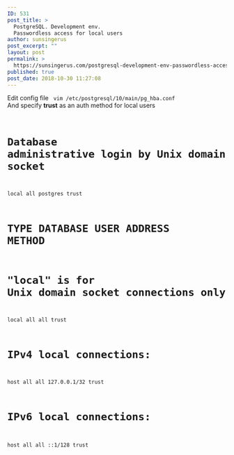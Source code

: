 ```yaml
---
ID: 531
post_title: >
  PostgreSQL. Development env.
  Passwordless access for local users
author: sunsingerus
post_excerpt: ""
layout: post
permalink: >
  https://sunsingerus.com/postgresql-development-env-passwordless-access-for-local-users/
published: true
post_date: 2018-10-30 11:27:08
---
```

Edit config file
<code>
 vim /etc/postgresql/10/main/pg_hba.conf
</code>
And specify <strong>trust</strong> as an auth method for local users
<code style="width: 700 px">
# Database administrative login by Unix domain socket
local   all             postgres                                trust

# TYPE  DATABASE        USER            ADDRESS                 METHOD

# "local" is for Unix domain socket connections only
local   all             all                                     trust
# IPv4 local connections:
host    all             all             127.0.0.1/32            trust
# IPv6 local connections:
host    all             all             ::1/128                 trust
</code>